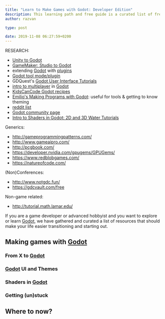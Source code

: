 ```yaml
---
title: "Learn to Make Games with Godot: Developer Edition"
description: This learning path and free guide is a curated list of free resources to transition to and advance with the Free and Open Source engine Godot
author: razvan

type: post

date: 2019-11-08 06:27:59+0200
---
```


RESEARCH:

- [Unity to Godot](http://docs.godotengine.org/en/3.1/getting_started/editor/unity_to_godot.html)
- [GameMaker: Studio to Godot](https://www.youtube.com/playlist?list=PLQsiR7DILTcxma-doUnpoALIX001NvcP_)
- extending [Godot] with [plugins](https://docs.godotengine.org/en/3.1/tutorials/plugins/editor/index.html)
- [Godot tool mode/plugin](https://youtu.be/ZWO2WiH9p9s)
- GDQuest's [Godot User Interface Tutorials](https://www.youtube.com/playlist?list=PLhqJJNjsQ7KGXNbfsUHJbb5-s2Tujtjt4)
- [intro to multiplayer](https://www.youtube.com/playlist?list=PLhqJJNjsQ7KHohKIdqyTHRr96zYreZMC7) in [Godot]
- [KidsCanCode Godot recipes](http://kidscancode.org/godot_recipes/)
- [Emilio's Making Programs with Godot](https://www.youtube.com/playlist?list=PLQsiR7DILTczMLsN8qmMym7pYfJXynzK0): useful for tools & getting to know theming
- [reddit list](https://www.reddit.com/r/godot/comments/an0iq5/godot_tutorials_list_of_video_and_written/)
- [Godot community page](https://godotengine.org/community)
- [Intro to Shaders in Godot: 2D and 3D Water Tutorials](https://www.youtube.com/playlist?list=PLhqJJNjsQ7KHqNMYmTwtsYTeTrqrRP_fP)

Generics:

- http://gameprogrammingpatterns.com/
- http://www.gameaipro.com/
- http://pcgbook.com/
- https://developer.nvidia.com/gpugems/GPUGems/
- https://www.redblobgames.com/
- https://natureofcode.com/

(Non)Conferences:
- http://www.notgdc.fun/
- https://gdcvault.com/free

Non-game related:
- http://tutorial.math.lamar.edu/

<!-- TEXT: -->

If you are a game developer or advanced hobbyist and you want to explore or learn [Godot], we have gathered and curated a list of resources that should make your life easier transitioning and starting out.

## Making games with [Godot]

### From X to [Godot]

### [Godot] UI and Themes

### Shaders in [Godot]

### Getting (un)stuck

## Where to now?


[Godot]: https://godotengine.org
